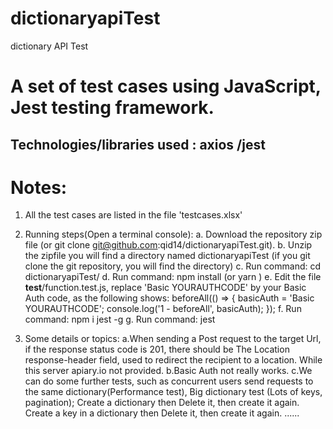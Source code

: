 # dictionaryapiTest
dictionary API Test


# A set of test cases using JavaScript, Jest testing framework.

## Technologies/libraries used : axios /jest 

# Notes:
1. All the test cases are listed in the file 'testcases.xlsx'
2. Running steps(Open a terminal console):
    a. Download the repository zip file (or   git clone git@github.com:qid14/dictionaryapiTest.git).
    b. Unzip the zipfile you will find a directory named dictionaryapiTest (if you git clone the git repository, you will find the directory)
    c. Run command: cd dictionaryapiTest/
    d. Run command: npm install (or yarn )
    e. Edit the file  __test__/function.test.js, replace 'Basic YOURAUTHCODE' by your Basic Auth code, as the following shows:
        beforeAll(() => {
            basicAuth = 'Basic YOURAUTHCODE';
            console.log('1 - beforeAll', basicAuth);
        });
    f. Run command: npm i jest -g
    g. Run command: jest

3. Some details or topics:
   a.When sending a Post request to the target Url, if the response status code is 201, there should be The Location response-header field, used to redirect the recipient to a location. While this server apiary.io not provided.
   b.Basic Auth not really works.
   c.We can do some further tests, such as concurrent users send requests to the same dictionary(Performance test), 
      Big dictionary test (Lots of keys, pagination);
      Create a dictionary then Delete it, then create it again.
      Create a key in a dictionary then Delete it, then create it again.
      ......
